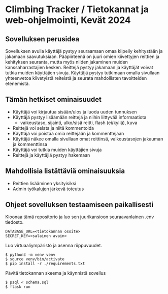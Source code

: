 # Climbing Tracker / Tietokannat ja web-ohjelmointi, Kevät 2024

## Sovelluksen perusidea
Sovelluksen avulla käyttäjä pystyy seuraamaan omaa kiipeily kehitystään ja jakamaan saavutuksiaan. 
Pääpiirteenä on juuri omien kiivettyjen reittien ja kehityksen seuranta, mutta myös niiden jakaminen muiden kanssaharrastajien kesken.
Reittejä pystyy jakamaan ja käyttäjät voivat tutkia muiden käyttäjien sivuja. Käyttäjä pystyy tutkimaan omalla sivullaan
yhteenvetoa kiivetyistä reiteistä ja seurata mahdollisten tavoitteiden etenemistä.

## Tämän hetkiset ominaisuudet
   - Käyttäjä voi kirjautua sisään/ulos ja luoda uuden tunnuksen
   - Käyttäjä pystyy lisäämään reittejä ja niihin liittyvää informaatiota
      - vaikeustaso, sijainti, ulko/sisä reitti, flash (ei/kyllä), kuva
   - Reittejä voi selata ja niitä kommentoida
   - Käyttäjä voi poistaa omia reittejään ja kommenttejaan
   - Käyttäjä näkee omalla sivullaan omat reittinsä, vaikeustasojen jakauman ja kommenttinsa
   - Käyttäjä voi tutkia muiden käyttäjien sivuja
   - Reittejä ja käyttäjiä pystyy hakemaan

## Mahdollisia listättäviä ominaisuuksia
   - Reittien lisääminen yksityisiksi
   - Admin työkalujen järkevä toteutus

## Ohjeet sovelluksen testaamiseen paikallisesti
Kloonaa tämä repositorio ja luo sen juurikansioon seuraavanlainen .env tiedosto.

```
DATABASE_URL=<tietokannan osoite>
SECRET_KEY=<salainen avain>
```
Luo virtuaaliympäristö ja asenna riippuvuudet.

```
$ python3 -m venv venv
$ source venv/bin/activate
$ pip install -r ./requirements.txt
```
Pävitä tietokannan skeema ja käynnistä sovellus
```
$ psql < schema.sql
$ flask run
```
